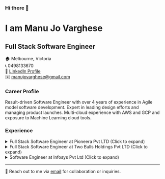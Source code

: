### Hi there 👋

# I am Manu Jo Varghese

## Full Stack Software Engineer
🏠 Melbourne, Victoria  
📞 0498133670  
🔗 [LinkedIn Profile](https://www.linkedin.com/in/manu-jo)  
✉️ [manujovarghese@gmail.com](mailto:manujovarghese@gmail.com)

### Career Profile

Result-driven Software Engineer with over 4 years of experience in Agile model software development. Expert in leading design efforts and managing product launches. Multi-cloud experience with AWS and GCP and exposure to Machine Learning cloud tools.

### Experience

<details>
  <summary>Full Stack Software Engineer at Pioneera Pvt LTD (Click to expand)</summary>
  
  **Sydney New South Wales (Remote) | 28 February 2022 – Current **
  
  - Led development of web/mobile apps using MERN stack, with 100,000+ downloads.
  - 20% increase in user engagement with React/Redux.
  - Improved scalability with AWS services (EC2, S3, Lambda).
  - Technologies: Redux, AWS, GCP, Node.js, MongoDB, React.js, Python, JavaScript, SciPy.
</details>

<details>
  <summary>Full Stack Software Engineer at Two Bulls Holdings Pvt LTD (Click to expand)</summary>
  
  **Collingwood Victoria | 27 June 2021 – 28 February 2022 (Contract Role)**
  
  - Implemented GraphQL APIs for efficient UIs, reducing data transfer by 50%.
  - 30% increase in query performance for large-scale data management projects.
  - Technologies: AWS, Node.js, PostgreSQL, React.js, Python, Django, Vue.js, TensorFlow.
</details>

<details>
  <summary>Software Engineer at Infosys Pvt Ltd (Click to expand)</summary>
  
  **Mysore India | 1 January 2018 – 16 June 2019**
  
  - Collaborated with cross-functional teams for high-quality software delivery.
  - 12% faster data access through SQL query optimization.
  - Technologies: SQL, TypeScript, Python, Django, Scikit-learn.
</details>

---

📣 Reach out to me via [email](mailto:manujovarghese@gmail.com) for collaboration or inquiries.


